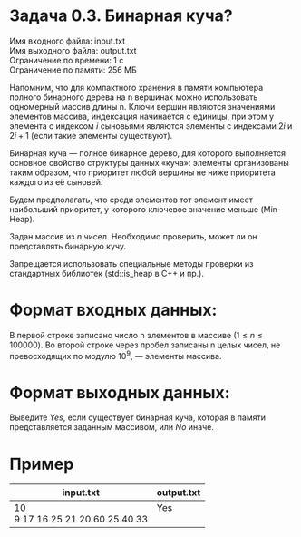 # Задача 0.3. Бинарная куча?
Имя входного файла: input.txt                                                                                                   
Имя выходного файла: output.txt                                                                                                 
Ограничение по времени: 1 с                                                                                                     
Ограничение по памяти: 256 МБ                                                                                                   

Напомним, что для компактного хранения в памяти компьютера полного бинарного дерева на n вершинах можно использовать одномерный массив длины n. Ключи вершин являются значениями элементов массива, индексация начинается с единицы, при этом у элемента с индексом $i$ сыновьями являются элементы с индексами $2i$ и $2i + 1$ (если такие элементы существуют).

Бинарная куча — полное бинарное дерево, для которого выполняется основное свойство структуры данных «куча»: элементы организованы таким образом, что приоритет любой вершины не ниже приоритета каждого из её сыновей.

Будем предполагать, что среди элементов тот элемент имеет наибольший приоритет, у которого ключевое значение меньше (Min-Heap).

Задан массив из $n$ чисел. Необходимо проверить, может ли он представлять бинарную кучу.

Запрещается использовать специальные методы проверки из стандартных библиотек (std::is_heap в C++ и пр.).

# Формат входных данных:
В первой строке записано число n элементов в массиве $(1 ≤ n ≤ 100 000)$. Во второй строке через пробел записаны n целых чисел, не превосходящих по модулю $10^9$, — элементы массива.

# Формат выходных данных:
Выведите $Yes$, если существует бинарная куча, которая в памяти представляется заданным массивом, или $No$ иначе.

# Пример
<table>
    <thead>
        <tr>
            <th align="center">input.txt</th>
            <th align="center">output.txt</th>
        </tr>
    </thead>
    <tbody>
        <tr>
            <td>10<br>
                9 17 16 25 21 20 60 25 40 33<br>
            </td>
            <td valign="top">Yes</td>
        </tr>
    </tbody>
</table>